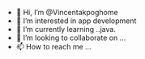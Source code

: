 - 👋 Hi, I’m @Vincentakpoghome
- 👀 I’m interested in app development
- 🌱 I’m currently learning ..java.
- 💞️ I’m looking to collaborate on ...
- 📫 How to reach me ...

<!---
Vincentakpoghome/Vincentakpoghome is a ✨ special ✨ repository because its `README.md` (this file) appears on your GitHub profile.
You can click the Preview link to take a look at your changes.
--->
